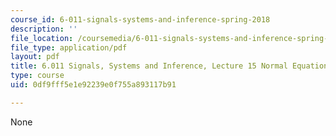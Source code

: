 ```yaml
---
course_id: 6-011-signals-systems-and-inference-spring-2018
description: ''
file_location: /coursemedia/6-011-signals-systems-and-inference-spring-2018/0df9fff5e1e92239e0f755a893117b91_MIT6_011S18lec15.pdf
file_type: application/pdf
layout: pdf
title: 6.011 Signals, Systems and Inference, Lecture 15 Normal Equations, Random Processes
type: course
uid: 0df9fff5e1e92239e0f755a893117b91

---
```

None